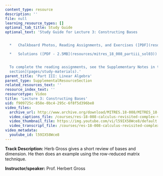 ```yaml
---
content_type: resource
description: ''
file: null
learning_resource_types: []
optional_tab_title: Study Guide
optional_text: 'Study Guide for Lecture 3: Constructing Bases


  *   Chalkboard Photos, Reading Assignments, and Exercises ([PDF](resources/mitres_18_008_partiii_lec03))

  *   Solutions ([PDF - 2.5MB](resources/mitres_18_008_partiii_sol03))


  To complete the reading assignments, see the Supplementary Notes in the [Study Materials
  section](pages/study-materials).'
parent_title: 'Part III: Linear Algebra'
parent_type: SupplementalResourceSection
related_resources_text: ''
resource_index_text: ''
resourcetype: Video
title: 'Lecture 3: Constructing Bases'
uid: f909725c-858e-0bc4-295c-6f8f5d396be8
video_files:
  archive_url: http://www.archive.org/download/MITRES.18-008/MITRES_18-008_Part3_lec3_300k.mp4
  video_captions_file: /courses/res-18-008-calculus-revisited-complex-variables-differential-equations-and-linear-algebra-fall-2011/77ae7ee3ed6b52e683c92e1d21504de2_l59IX58Wce8.vtt
  video_thumbnail_file: https://img.youtube.com/vi/l59IX58Wce8/default.jpg
  video_transcript_file: /courses/res-18-008-calculus-revisited-complex-variables-differential-equations-and-linear-algebra-fall-2011/395fbe37ccfbd8782678d847c5a3f692_l59IX58Wce8.pdf
video_metadata:
  youtube_id: l59IX58Wce8
---
```


**Track Description:** Herb Gross gives a short review of bases and dimension. He then does an example using the row-reduced matrix technique.

**Instructor/speaker:** Prof. Herbert Gross